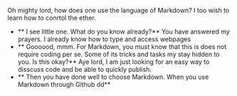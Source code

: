 Oh mighty lord, how does one use the language of Markdown? I too wish to learn how to conrtol the ether.
  - ** I see little one. What do you know already?**
You have answered my prayers. I already know how to type and access webpages
  - ** Goooood, mmm. For Markdown, you must know that this is does not require coding per se. Some of its tricks and tasks my stay hidden to you. Is this okay?**
Aye lord, I am just looking for an easy way to disscuss code and be able to quickly publish.
  - ** Then you have done well to choose Markdown. When you use Markdown through Github dd**
  
